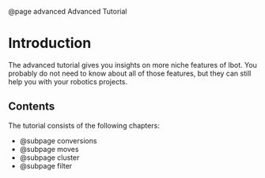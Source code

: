 @page advanced Advanced Tutorial

# Introduction
The advanced tutorial gives you insights on more niche features of lbot. You probably do not need to know about all of those features, but they can still help you with your robotics projects.

## Contents
The tutorial consists of the following chapters:
- @subpage conversions
- @subpage moves
- @subpage cluster
- @subpage filter
